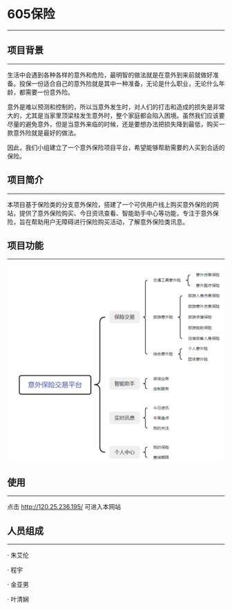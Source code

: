 # 605保险
<hr>
<h2 id="-">项目背景</h2>
<hr>
<p>生活中会遇到各种各样的意外和危险，最明智的做法就是在意外到来前就做好准备。投保一份适合自己的意外险就是其中一种准备，无论是什么职业，无论什么年龄，都需要一份意外险。</p>
<p>意外是难以预测和控制的，所以当意外发生时，对人们的打击和造成的损失是非常大的，尤其是当家里顶梁柱发生意外时，整个家庭都会陷入困境。虽然我们应该要尽量的避免意外，但是当意外来临的时候，还是要想办法把损失降到最低，购买一款意外险就是最好的做法。</p>
<p>因此，我们小组建立了一个意外保险项目平台，希望能够帮助需要的人买到合适的保险。</p>
<h2 id="-">项目简介</h2>
<hr>
<p>本项目基于保险类的分支意外保险，搭建了一个可供用户线上购买意外保险的网站，提供了意外保险购买、今日资讯查看、智能助手中心等功能，专注于意外保险，旨在帮助用户无障碍进行保险购买活动，了解意外保险类讯息。</p>
<h2 id="-">项目功能</h2>
<hr>
<img src="function.png" alt="项目功能">
<h2 id="-">使用</h2>
<hr>
<p>点击 <a href="http://120.25.236.195/">http://120.25.236.195/</a> 可进入本网站</p>
<h2 id="-">人员组成</h2>
<hr>
<p>· 朱艾伦<p>
<p>· 程宇<p>
<p>· 金亚男<p>
<p>· 叶清娴<p>

